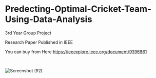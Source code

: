 # Predecting-Optimal-Cricket-Team-Using-Data-Analysis
3rd Year Group Project

Research Paper Published in IEEE

You can buy from Here https://ieeexplore.ieee.org/document/9396861

<br>

![Screenshot (92)](https://user-images.githubusercontent.com/45332512/130637162-55cf789a-0324-488d-abcc-3777a478272b.png)
